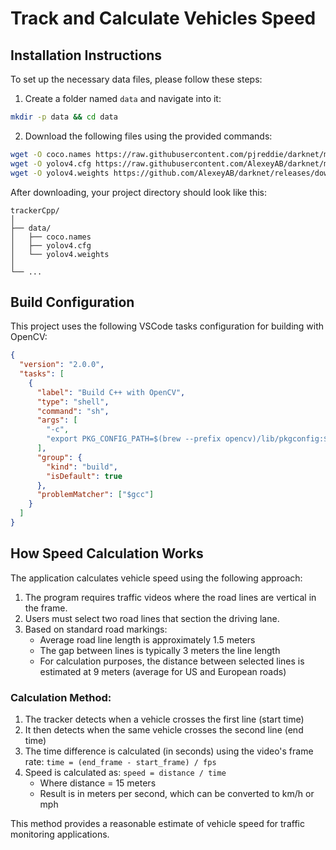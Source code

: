 # Track and Calculate Vehicles Speed

## Installation Instructions

To set up the necessary data files, please follow these steps:

1. Create a folder named `data` and navigate into it:
```sh
mkdir -p data && cd data
```

2. Download the following files using the provided commands:
```sh
wget -O coco.names https://raw.githubusercontent.com/pjreddie/darknet/master/data/coco.names
wget -O yolov4.cfg https://raw.githubusercontent.com/AlexeyAB/darknet/master/cfg/yolov4.cfg
wget -O yolov4.weights https://github.com/AlexeyAB/darknet/releases/download/yolov4/yolov4.weights
```

After downloading, your project directory should look like this:
```
trackerCpp/
│
├── data/
│   ├── coco.names
│   ├── yolov4.cfg
│   └── yolov4.weights
│
└── ...
```

## Build Configuration

This project uses the following VSCode tasks configuration for building with OpenCV:

```json
{
  "version": "2.0.0",
  "tasks": [
    {
      "label": "Build C++ with OpenCV",
      "type": "shell",
      "command": "sh",
      "args": [
        "-c",
        "export PKG_CONFIG_PATH=$(brew --prefix opencv)/lib/pkgconfig:$PKG_CONFIG_PATH && g++ -std=c++17 -Iinclude -o tracking_app src/*.cpp $(pkg-config --cflags --libs opencv4)"
      ],
      "group": {
        "kind": "build",
        "isDefault": true
      },
      "problemMatcher": ["$gcc"]
    }
  ]
}
```

## How Speed Calculation Works

The application calculates vehicle speed using the following approach:

1. The program requires traffic videos where the road lines are vertical in the frame.
2. Users must select two road lines that section the driving lane.
3. Based on standard road markings:
   - Average road line length is approximately 1.5 meters
   - The gap between lines is typically 3 meters the line length
   - For calculation purposes, the distance between selected lines is estimated at 9 meters (average for US and European roads)

### Calculation Method:
1. The tracker detects when a vehicle crosses the first line (start time)
2. It then detects when the same vehicle crosses the second line (end time)
3. The time difference is calculated (in seconds) using the video's frame rate: `time = (end_frame - start_frame) / fps`
4. Speed is calculated as: `speed = distance / time`
   - Where distance = 15 meters
   - Result is in meters per second, which can be converted to km/h or mph

This method provides a reasonable estimate of vehicle speed for traffic monitoring applications.
